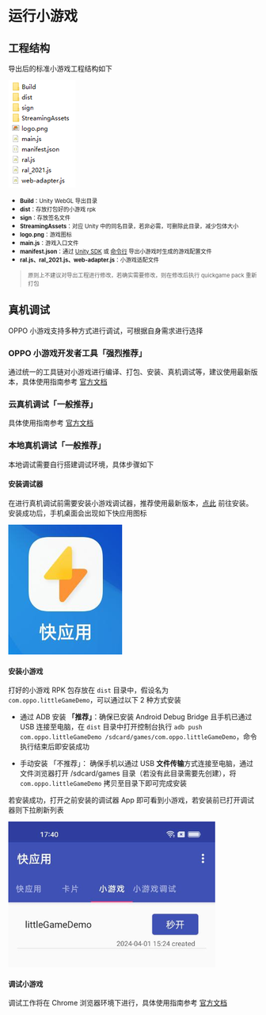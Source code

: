 # 运行小游戏

## 工程结构

导出后的标准小游戏工程结构如下

![工程结构](image/QuickGameStructure.png)

- <span style="font-size:0.8em">**Build**：Unity WebGL 导出目录</span>
- <span style="font-size:0.8em">**dist**：存放打包好的小游戏 rpk</span>
- <span style="font-size:0.8em">**sign**：存放签名文件</span>
- <span style="font-size:0.8em">**StreamingAssets**：对应 Unity 中的同名目录，若非必需，可删除此目录，减少包体大小</span>
- <span style="font-size:0.8em">**logo.png**：游戏图标</span>
- <span style="font-size:0.8em">**main.js**：游戏入口文件</span>
- <span style="font-size:0.8em">**manifest.json**：通过 [Unity SDK](TransformBySDK.md) 或 [命令行](TransformByCLI.md) 导出小游戏时生成的游戏配置文件</span>
- <span style="font-size:0.8em">**ral.js、ral_2021.js、web-adapter.js**：小游戏适配文件</span>

> <span style="font-size:0.8em">原则上不建议对导出工程进行修改，若确实需要修改，则在修改后执行 quickgame pack 重新打包</span>

## 真机调试

OPPO 小游戏支持多种方式进行调试，可根据自身需求进行选择

### OPPO 小游戏开发者工具「强烈推荐」

通过统一的工具链对小游戏进行编译、打包、安装、真机调试等，建议使用最新版本，具体使用指南参考 [官方文档](https://ie-activity-cn.heytapimage.com/static/minigame/CN/docs/index.html#/develop/games/ide)

### 云真机调试「一般推荐」

具体使用指南参考 [官方文档](https://ie-activity-cn.heytapimage.com/static/minigame/CN/docs/index.html#/develop/feature/cloudmachine)

### 本地真机调试「一般推荐」

本地调试需要自行搭建调试环境，具体步骤如下

#### 安装调试器

在进行真机调试前需要安装小游戏调试器，推荐使用最新版本，[点此](https://ie-activity-cn.heytapimage.com/static/minigame/CN/docs/index.html#/develop/games/use) 前往安装。安装成功后，手机桌面会出现如下快应用图标

![快应用图标](image/QuickAppIcon.jpg)

#### 安装小游戏

打好的小游戏 RPK 包存放在 `dist` 目录中，假设名为 `com.oppo.littleGameDemo`，可以通过以下 2 种方式安装

- 通过 ADB 安装 **「推荐」**：确保已安装 Android Debug Bridge 且手机已通过 USB 连接至电脑，在 `dist` 目录中打开控制台执行 `adb push com.oppo.littleGameDemo /sdcard/games/com.oppo.littleGameDemo`，命令执行结束后即安装成功

- 手动安装 「不推荐」： 确保手机以通过 USB **文件传输**方式连接至电脑，通过文件浏览器打开 /sdcard/games 目录（若没有此目录需要先创建），将 `com.oppo.littleGameDemo` 拷贝至目录下即可完成安装

若安装成功，打开之前安装的调试器 App 即可看到小游戏，若安装前已打开调试器则下拉刷新列表

![小游戏列表](image/QuickGameList.png)

#### 调试小游戏

调试工作将在 Chrome 浏览器环境下进行，具体使用指南参考 [官方文档](https://ie-activity-cn.heytapimage.com/static/minigame/CN/docs/index.html#/develop/games/debug)